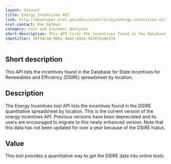```yaml
---
layout: dataset
title: Energy Incentives API
link: http://developer.nrel.gov/docs/electricity/energy-incentives-v1/
nrel-contact: Dan Getman
category: Cost and Economic Analyses
short-description: This API lists the incentives found in the Database for State Incentives for Renewables and Efficiency (DSIRE) spreadsheet by location. 
identifier: 30f58cb8-98b1-44a2-83da-94107b10b374
---
```


## Short description

This API lists the incentives found in the Database for State Incentives for Renewables and Efficiency (DSIRE) spreadsheet by location. 

## Description

The Energy Incentives tool API lists the incentives
found in the DSIRE quantitative spreadsheet by
location. This is the current version of the energy
incentives API. Previous versions have been
depreciated and its users are encouraged to migrate
to this newly enhanced version. Note that this data
has not been updated for over a year because of the
DSIRE hiatus.

## Value

This tool provides a quantitative way to get the DSIRE
data into online tools.
